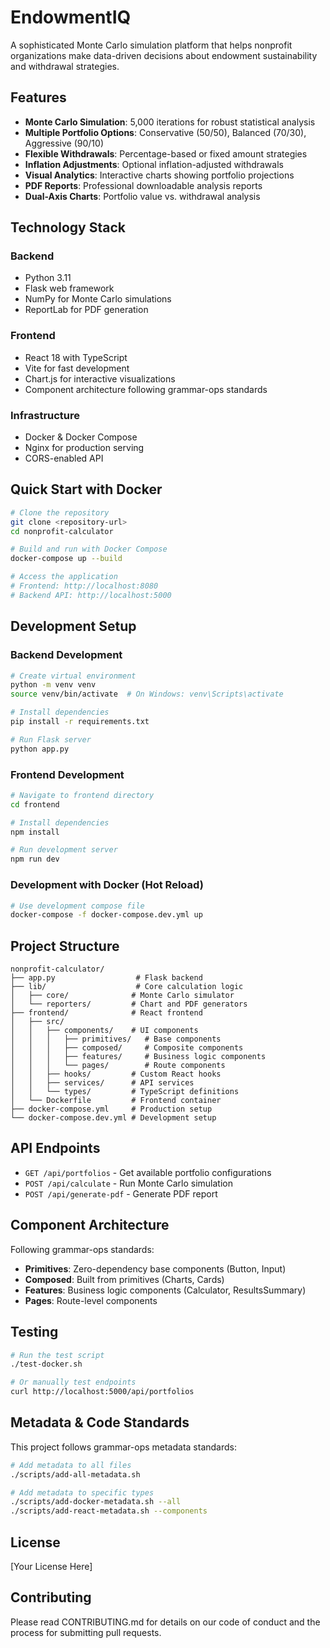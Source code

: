 # EndowmentIQ

A sophisticated Monte Carlo simulation platform that helps nonprofit organizations make data-driven decisions about endowment sustainability and withdrawal strategies.

## Features

- **Monte Carlo Simulation**: 5,000 iterations for robust statistical analysis
- **Multiple Portfolio Options**: Conservative (50/50), Balanced (70/30), Aggressive (90/10)
- **Flexible Withdrawals**: Percentage-based or fixed amount strategies
- **Inflation Adjustments**: Optional inflation-adjusted withdrawals
- **Visual Analytics**: Interactive charts showing portfolio projections
- **PDF Reports**: Professional downloadable analysis reports
- **Dual-Axis Charts**: Portfolio value vs. withdrawal analysis

## Technology Stack

### Backend
- Python 3.11
- Flask web framework
- NumPy for Monte Carlo simulations
- ReportLab for PDF generation

### Frontend  
- React 18 with TypeScript
- Vite for fast development
- Chart.js for interactive visualizations
- Component architecture following grammar-ops standards

### Infrastructure
- Docker & Docker Compose
- Nginx for production serving
- CORS-enabled API

## Quick Start with Docker

```bash
# Clone the repository
git clone <repository-url>
cd nonprofit-calculator

# Build and run with Docker Compose
docker-compose up --build

# Access the application
# Frontend: http://localhost:8080
# Backend API: http://localhost:5000
```

## Development Setup

### Backend Development
```bash
# Create virtual environment
python -m venv venv
source venv/bin/activate  # On Windows: venv\Scripts\activate

# Install dependencies
pip install -r requirements.txt

# Run Flask server
python app.py
```

### Frontend Development
```bash
# Navigate to frontend directory
cd frontend

# Install dependencies
npm install

# Run development server
npm run dev
```

### Development with Docker (Hot Reload)
```bash
# Use development compose file
docker-compose -f docker-compose.dev.yml up
```

## Project Structure

```
nonprofit-calculator/
├── app.py                  # Flask backend
├── lib/                    # Core calculation logic
│   ├── core/              # Monte Carlo simulator
│   └── reporters/         # Chart and PDF generators
├── frontend/              # React frontend
│   ├── src/
│   │   ├── components/    # UI components
│   │   │   ├── primitives/   # Base components
│   │   │   ├── composed/     # Composite components
│   │   │   ├── features/     # Business logic components
│   │   │   └── pages/        # Route components
│   │   ├── hooks/         # Custom React hooks
│   │   ├── services/      # API services
│   │   └── types/         # TypeScript definitions
│   └── Dockerfile         # Frontend container
├── docker-compose.yml     # Production setup
└── docker-compose.dev.yml # Development setup
```

## API Endpoints

- `GET /api/portfolios` - Get available portfolio configurations
- `POST /api/calculate` - Run Monte Carlo simulation
- `POST /api/generate-pdf` - Generate PDF report

## Component Architecture

Following grammar-ops standards:
- **Primitives**: Zero-dependency base components (Button, Input)
- **Composed**: Built from primitives (Charts, Cards)
- **Features**: Business logic components (Calculator, ResultsSummary)
- **Pages**: Route-level components

## Testing

```bash
# Run the test script
./test-docker.sh

# Or manually test endpoints
curl http://localhost:5000/api/portfolios
```

## Metadata & Code Standards

This project follows grammar-ops metadata standards:
```bash
# Add metadata to all files
./scripts/add-all-metadata.sh

# Add metadata to specific types
./scripts/add-docker-metadata.sh --all
./scripts/add-react-metadata.sh --components
```

## License

[Your License Here]

## Contributing

Please read CONTRIBUTING.md for details on our code of conduct and the process for submitting pull requests.